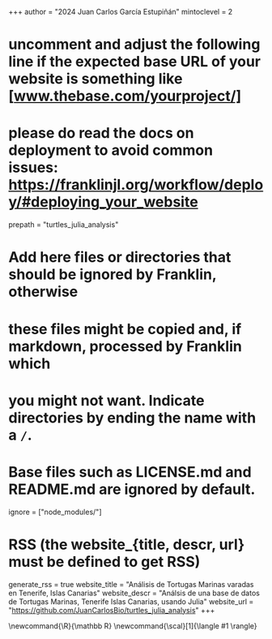 <!--
Add here global page variables to use throughout your website.
-->
+++
author = "2024 Juan Carlos García Estupiñán"
mintoclevel = 2

# uncomment and adjust the following line if the expected base URL of your website is something like [www.thebase.com/yourproject/]
# please do read the docs on deployment to avoid common issues: https://franklinjl.org/workflow/deploy/#deploying_your_website
prepath = "turtles_julia_analysis"

# Add here files or directories that should be ignored by Franklin, otherwise
# these files might be copied and, if markdown, processed by Franklin which
# you might not want. Indicate directories by ending the name with a `/`.
# Base files such as LICENSE.md and README.md are ignored by default.
ignore = ["node_modules/"]

# RSS (the website_{title, descr, url} must be defined to get RSS)
generate_rss = true
website_title = "Análisis de Tortugas Marinas varadas en Tenerife, Islas Canarias"
website_descr = "Análsis de una base de datos de Tortugas Marinas, Tenerife Islas Canarias, usando Julia"
website_url   = "https://github.com/JuanCarlosBio/turtles_julia_analysis"
+++

<!--
Add here global latex commands to use throughout your pages.
-->
\newcommand{\R}{\mathbb R}
\newcommand{\scal}[1]{\langle #1 \rangle}
